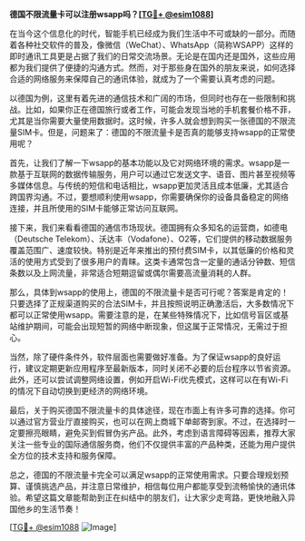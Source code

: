 **德国不限流量卡可以注册wsapp吗？[[TG💪+ @esim1088](https://t.me/s/esim1088)]**

在当今这个信息化的时代，智能手机已经成为我们生活中不可或缺的一部分。而随着各种社交软件的普及，像微信（WeChat）、WhatsApp（简称WSAPP）这样的即时通讯工具更是占据了我们的日常交流场景。无论是在国内还是国外，这些应用都为我们提供了便捷的沟通方式。然而，对于那些身在国外的朋友来说，如何选择合适的网络服务来保障自己的通讯体验，就成为了一个需要认真考虑的问题。

以德国为例，这里有着先进的通信技术和广阔的市场，但同时也存在一些限制和挑战。比如，如果你正在德国旅行或者工作，可能会发现当地的手机套餐价格不菲，尤其是当你需要大量使用数据时。这时候，许多人就会想到购买一张德国的不限流量SIM卡。但是，问题来了：德国的不限流量卡是否真的能够支持wsapp的正常使用呢？

首先，让我们了解一下wsapp的基本功能以及它对网络环境的需求。wsapp是一款基于互联网的数据传输服务，用户可以通过它发送文字、语音、图片甚至视频等多媒体信息。与传统的短信和电话相比，wsapp更加灵活且成本低廉，尤其适合跨国界沟通。不过，要想顺利使用wsapp，你需要确保你的设备具备稳定的网络连接，并且所使用的SIM卡能够正常访问互联网。

接下来，我们来看看德国的通信市场现状。德国拥有众多知名的运营商，如德电（Deutsche Telekom）、沃达丰（Vodafone）、O2等，它们提供的移动数据服务覆盖范围广、速度较快。特别是近年来推出的预付费SIM卡，以其低廉的价格和灵活的使用方式受到了很多用户的青睐。这类卡通常包含一定量的通话分钟数、短信条数以及上网流量，非常适合短期逗留或偶尔需要高流量消耗的人群。

那么，具体到wsapp的使用上，德国的不限流量卡是否可行呢？答案是肯定的！只要选择了正规渠道购买的合法SIM卡，并且按照说明正确激活后，大多数情况下都可以正常使用wsapp。需要注意的是，在某些特殊情况下，比如信号盲区或基站维护期间，可能会出现短暂的网络中断现象，但这属于正常情况，无需过于担心。

当然，除了硬件条件外，软件层面也需要做好准备。为了保证wsapp的良好运行，建议定期更新应用程序至最新版本，同时关闭不必要的后台程序以节省资源。此外，还可以尝试调整网络设置，例如开启Wi-Fi优先模式，这样可以在有Wi-Fi的情况下自动切换到更经济的网络环境。

最后，关于购买德国不限流量卡的具体途径，现在市面上有许多可靠的选择。你可以通过官方营业厅直接购买，也可以在网上商城下单邮寄到家。不过，在选择时一定要擦亮眼睛，避免买到假冒伪劣产品。此外，考虑到语言障碍等因素，推荐大家关注一些专业的国际通信服务商，他们不仅提供丰富的产品种类，还能为用户提供全方位的技术支持和服务保障。

总之，德国的不限流量卡完全可以满足wsapp的正常使用需求。只要合理规划预算、谨慎挑选产品，并注意日常维护，相信每位用户都能享受到流畅愉快的通讯体验。希望这篇文章能帮助到正在纠结中的朋友们，让大家少走弯路，更快地融入异国他乡的生活节奏！

[[TG💪+ @esim1088](https://t.me/s/esim1088) ![Image](https://i.postimg.cc/4NQfJmqS/Snipaste-2025-05-13-00-14-12.png)]
